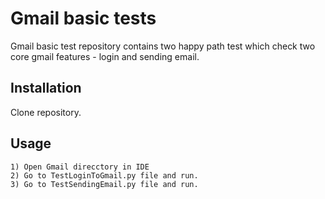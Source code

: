 # Gmail basic tests

Gmail basic test repository contains two happy path test which check two core gmail features - login and sending email.

## Installation

Clone repository.


## Usage

```
1) Open Gmail direcctory in IDE 
2) Go to TestLoginToGmail.py file and run.
3) Go to TestSendingEmail.py file and run.